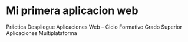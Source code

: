 # Mi primera aplicacion web 
 Práctica Despliegue Aplicaciones Web – Ciclo Formativo Grado Superior Aplicaciones Multiplataforma
